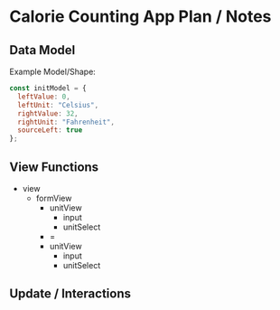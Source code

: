 # Calorie Counting App Plan / Notes

## Data Model

Example Model/Shape:

```javascript
const initModel = {
  leftValue: 0,
  leftUnit: "Celsius",
  rightValue: 32,
  rightUnit: "Fahrenheit",
  sourceLeft: true
};
```

## View Functions

* view
  * formView
    * unitView
      * input
      * unitSelect
    * =
    * unitView
      * input
      * unitSelect

## Update / Interactions
